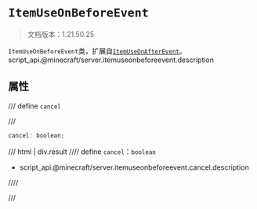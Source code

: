 # `ItemUseOnBeforeEvent`

> 文档版本：1.21.50.25

`ItemUseOnBeforeEvent`类，扩展自[`ItemUseOnAfterEvent`](./itemuseonafterevent.md)。script_api.@minecraft/server.itemuseonbeforeevent.description

## 属性

/// define
`cancel`


///

```js
cancel: boolean;
```

/// html | div.result
//// define
`cancel`：`boolean`

- script_api.@minecraft/server.itemuseonbeforeevent.cancel.description


////

///

